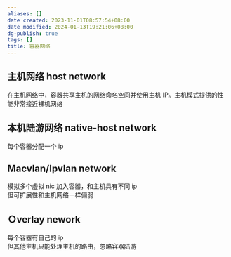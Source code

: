```yaml
---
aliases: []
date created: 2023-11-01T08:57:54+08:00
date modified: 2024-01-13T19:21:06+08:00
dg-publish: true
tags: []
title: 容器网络
---
```


## 主机网络 host network
在主机网络中，容器共享主机的网络命名空间并使用主机 IP。主机模式提供的性能非常接近裸机网络
## 本机陆游网络 native-host network
每个容器分配一个 ip
## Macvlan/Ipvlan network
模拟多个虚拟 nic 加入容器，和主机具有不同 ip  
但可扩展性和主机网络一样偏弱
## Ｏverlay nework
每个容器有自己的 ip  
但其他主机只能处理主机的路由，忽略容器陆游